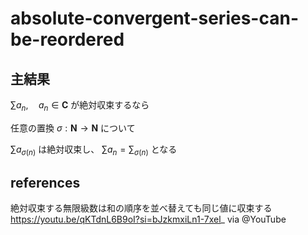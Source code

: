 # absolute-convergent-series-can-be-reordered

## 主結果
$\sum a_n, \quad a_n \in {\bm C}$ が絶対収束するなら

任意の置換 $\sigma: {\bm N} \rightarrow {\bm N}$ について

$\sum a_{\sigma(n)}$ は絶対収束し、 $\sum a_n=\sum_{\sigma(n)}$ となる

## references 
絶対収束する無限級数は和の順序を並べ替えても同じ値に収束する https://youtu.be/qKTdnL6B9oI?si=bJzkmxiLn1-7xel_ via @YouTube 
